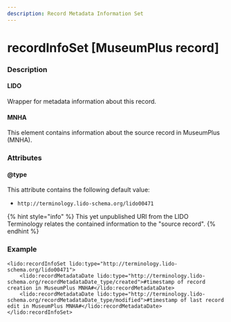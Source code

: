```yaml
---
description: Record Metadata Information Set
---
```


# recordInfoSet \[MuseumPlus record\]

### Description

#### LIDO

Wrapper for metadata information about this record.

#### MNHA

This element contains information about the source record in MuseumPlus \(MNHA\).

### Attributes

#### @type

This attribute contains the following default value:

* `http://terminology.lido-schema.org/lido00471`

{% hint style="info" %}
This yet unpublished URI from the LIDO Terminology relates the contained information to the "source record".
{% endhint %}

### Example

```markup
<lido:recordInfoSet lido:type="http://terminology.lido-schema.org/lido00471">
    <lido:recordMetadataDate lido:type="http://terminology.lido-schema.org/recordMetadataDate_type/created">#timestamp of record creation in MuseumPlus MNHA#</lido:recordMetadataDate>
    <lido:recordMetadataDate lido:type="http://terminology.lido-schema.org/recordMetadataDate_type/modified">#timestamp of last record edit in MuseumPlus MNHA#</lido:recordMetadataDate>
</lido:recordInfoSet>
```

